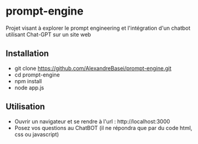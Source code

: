 # prompt-engine
Projet visant à explorer le prompt engineering et l'intégration d'un chatbot utilisant Chat-GPT sur un site web
## Installation
- git clone https://github.com/AlexandreBasei/prompt-engine.git
- cd prompt-engine
- npm install
- node app.js
## Utilisation
- Ouvrir un navigateur et se rendre à l'url : http://localhost:3000
- Posez vos questions au ChatBOT (il ne répondra que par du code html, css ou javascript)
